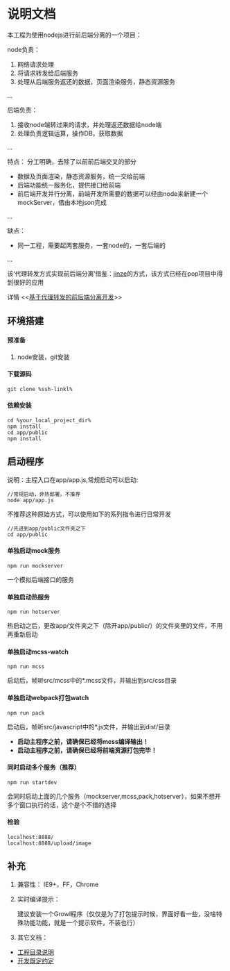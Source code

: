 # 说明文档
本工程为使用nodejs进行前后端分离的一个项目：

node负责：

1. 网络请求处理
2. 将请求转发给后端服务
3. 处理从后端服务返还的数据，页面渲染服务，静态资源服务

...

后端负责：

1. 接收node端转过来的请求，并处理返还数据给node端
2. 处理负责逻辑运算，操作DB，获取数据

...

特点：
分工明确，去除了以前前后端交叉的部分
- 数据及页面渲染，静态资源服务，统一交给前端
- 后端功能统一服务化，提供接口给前端
- 前后端开发并行分离，前端开发所需要的数据可以经由node来新建一个mockServer，借由本地json完成

...

缺点：
- 同一工程，需要起两套服务，一套node的，一套后端的

...


该‘代理转发方式实现前后端分离’借鉴：[jinze](https://g.hz.netease.com/u/jinze)的方式，该方式已经在pop项目中得到很好的应用

详情 <<[基于代理转发的前后端分离开发](http://ks.netease.com/blog?id=3594)>>


## 环境搭建

#### 预准备
1. node安装，git安装

#### 下载源码
````
git clone %ssh-linkl%
````

#### 依赖安装
````
cd %your_local_project_dir%
npm install
cd app/public
npm install
````

## 启动程序

说明：主程入口在app/app.js,常规启动可以启动:

````
//常规启动，非热部署，不推荐
node app/app.js
````

不推荐这种原始方式，可以使用如下的系列指令进行日常开发
````
//先进到app/public文件夹之下
cd app/public
````

#### 单独启动mock服务
````
npm run mockserver
````
一个模拟后端接口的服务

#### 单独启动热服务
````
npm run hotserver
````
热启动之后，更改app/文件夹之下（除开app/public/）的文件夹里的文件，不用再重新启动


#### 单独启动mcss-watch
````
npm run mcss
````
启动后，帧听src/mcss中的*.mcss文件，并输出到src/css目录


#### 单独启动webpack打包watch
````
npm run pack
````
启动后，帧听src/javascript中的*.js文件，并输出到dist/目录


- **启动主程序之前，请确保已经将mcss编译输出！**
- **启动主程序之前，请确保已经将前端资源打包完毕！**


#### 同时启动多个服务（推荐）
````
npm run startdev
````
会同时启动上面的几个服务（mockserver,mcss,pack,hotserver），如果不想开多个窗口执行的话，这个是个不错的选择


#### 检验

````
localhost:8888/
localhost:8888/upload/image
````

## 补充

1. 兼容性：
   IE9+，FF，Chrome

2. 实时编译提示：

   建议安装一个Growl程序（仅仅是为了打包提示时候，界面好看一些，没啥特殊功能功能，就是一个提示软件，不装也行）


3. 其它文档：

- [工程目录说明](doc/工程目录说明.md)
- [开发既定约定](doc/开发既定约定.md)
